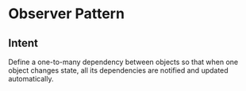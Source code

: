 # Observer Pattern

## Intent
Define a one-to-many dependency between objects so that when one object changes state, all its dependencies are notified and updated automatically.